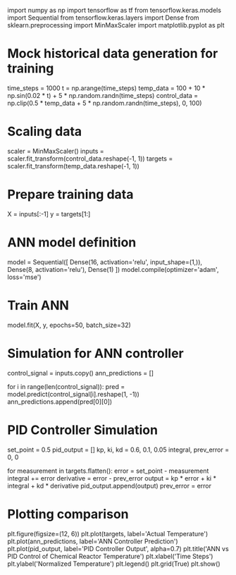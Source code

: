 import numpy as np
import tensorflow as tf
from tensorflow.keras.models import Sequential
from tensorflow.keras.layers import Dense
from sklearn.preprocessing import MinMaxScaler
import matplotlib.pyplot as plt

# Mock historical data generation for training
time_steps = 1000
t = np.arange(time_steps)
temp_data = 100 + 10 * np.sin(0.02 * t) + 5 * np.random.randn(time_steps)
control_data = np.clip(0.5 * temp_data + 5 * np.random.randn(time_steps), 0, 100)

# Scaling data
scaler = MinMaxScaler()
inputs = scaler.fit_transform(control_data.reshape(-1, 1))
targets = scaler.fit_transform(temp_data.reshape(-1, 1))

# Prepare training data
X = inputs[:-1]
y = targets[1:]

# ANN model definition
model = Sequential([
    Dense(16, activation='relu', input_shape=(1,)),
    Dense(8, activation='relu'),
    Dense(1)
])
model.compile(optimizer='adam', loss='mse')

# Train ANN
model.fit(X, y, epochs=50, batch_size=32)

# Simulation for ANN controller
control_signal = inputs.copy()
ann_predictions = []

for i in range(len(control_signal)):
    pred = model.predict(control_signal[i].reshape(1, -1))
    ann_predictions.append(pred[0][0])

# PID Controller Simulation
set_point = 0.5
pid_output = []
kp, ki, kd = 0.6, 0.1, 0.05
integral, prev_error = 0, 0

for measurement in targets.flatten():
    error = set_point - measurement
    integral += error
    derivative = error - prev_error
    output = kp * error + ki * integral + kd * derivative
    pid_output.append(output)
    prev_error = error

# Plotting comparison
plt.figure(figsize=(12, 6))
plt.plot(targets, label='Actual Temperature')
plt.plot(ann_predictions, label='ANN Controller Prediction')
plt.plot(pid_output, label='PID Controller Output', alpha=0.7)
plt.title('ANN vs PID Control of Chemical Reactor Temperature')
plt.xlabel('Time Steps')
plt.ylabel('Normalized Temperature')
plt.legend()
plt.grid(True)
plt.show()
